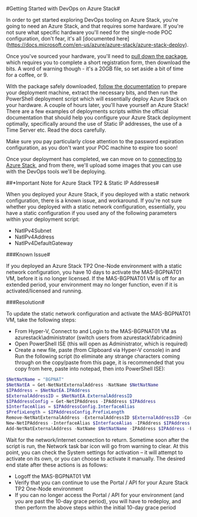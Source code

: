 #Getting Started with DevOps on Azure Stack#

In order to get started exploring DevOps tooling on Azure Stack, you're going to need an Azure Stack, and that requires some hardware. If you're not sure what specific hardware you'll need for the single-node POC configuration, don't fear, it's all [documented here]
(https://docs.microsoft.com/en-us/azure/azure-stack/azure-stack-deploy).

Once you've sourced your hardware, you'll need to [pull down the package](https://azure.microsoft.com/en-us/overview/azure-stack/try/?v=try), which requires you to complete a short registration form, then download the bits. A word of warning though - it's a 20GB file, so set aside a bit of time for a coffee, or 9.

With the package safely downloaded, [follow the documentation](https://docs.microsoft.com/en-us/azure/azure-stack/azure-stack-run-powershell-script) to prepare your deployment machine, extract the necessary bits, and then run the PowerShell deployment script which will essentially deploy Azure Stack on your hardware. A couple of hours later, you'll have yourself an Azure Stack! There are a few examples of deployments scripts within the official documentation that should help you configure your Azure Stack deployment optimally, specifically around the use of Static IP addresses, the use of a Time Server etc. Read the docs carefully.

Make sure you pay particularly close attention to the password expiration configuration, as you don't want your POC machine to expire too soon!

Once your deployment has completed, we can move on to [connecting to Azure Stack](https://github.com/Microsoft/PartsUnlimitedMRP/deploy/azurestack/docs/connect_to_azurestack.md), and from there, we'll upload some images that you can use with the DevOps tools we'll be deploying.

##*Important Note for Azure Stack TP2 & Static IP Addresses#

When you deployed your Azure Stack, if you deployed with a static network configuration, there is a known issue, and workaround. If you're not sure whether you deployed with a static network configuration, essentially, you have a static configuration if you used any of the following parameters within your deployment script:

- NatIPv4Subnet
- NatIPv4Address
- NatIPv4DefaultGateway

###Known Issue#

If you deployed an Azure Stack TP2 One-Node environment with a static network configuration, you have 10 days to activate the MAS-BGPNAT01 VM, before it is no longer licensed. If the MAS-BGPNAT01 VM is off for an extended period, your environment may no longer function, even if it is activated/licensed and running.

###Resolution#

To update the static network configuration and activate the MAS-BGPNAT01 VM, take the following steps:

- From Hyper-V, Connect to and Login to the MAS-BGPNAT01 VM as azurestack\administrator (switch users from azurestack\fabricadmin)
- Open PowerShell ISE (this will open as Administrator, which is required)
- Create a new file, paste (from Clipboard via Hyper-V console) in and Run the following script (to eliminate any strange characters coming through on the copy/paste from this page, it is recommended that you copy from here, paste into notepad, then into PowerShell ISE):

```PowerShell
$NetNatName = "BGPNAT"
$NetNatEA = Get-NetNatExternalAddress -NatName $NetNatName
$IPAddress = $NetNatEA.IPAddress
$ExternalAddressID = $NetNatEA.ExternalAddressID
$IPAddressConfig = Get-NetIPAddress -IPAddress $IPAddress
$InterfaceAlias = $IPAddressConfig.InterfaceAlias
$PrefixLength = $IPAddressConfig.PrefixLength
Remove-NetNatExternalAddress -ExternalAddressID $ExternalAddressID -Confirm:$false
New-NetIPAddress -InterfaceAlias $InterfaceAlias -IPAddress $IPAddress -PrefixLength $PrefixLength
Add-NetNatExternalAddress -NatName $NetNatName -IPAddress $IPAddress -PortStart 4096 -PortEnd 49151
```

Wait for the network/internet connection to return. Sometime soon after the script is run, the Network task bar icon will go from warning to clear. At this point, you can check the System settings for activation – it will attempt to activate on its own, or you can choose to activate it manually. The desired end state after these actions is as follows:

- Logoff the MAS-BGPNAT01 VM
- Verify that you can continue to use the Portal / API for your Azure Stack TP2 One-Node environment
- If you can no longer access the Portal / API for your environment (and you are past the 10-day grace period), you will have to redeploy, and then perform the above steps within the initial 10-day grace period
